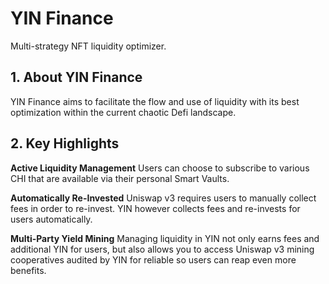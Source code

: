 # YIN Finance

Multi-strategy NFT liquidity optimizer.



## 1. About YIN Finance

YIN Finance aims to facilitate the flow and use of liquidity with its best optimization within the current chaotic Defi landscape.



## 2. Key Highlights

**Active Liquidity Management**
Users can choose to subscribe to various CHI that are available via their personal Smart Vaults.

**Automatically Re-Invested**
Uniswap v3 requires users to manually collect fees in order to re-invest. YIN however collects fees and re-invests for users automatically.

**Multi-Party Yield Mining**
Managing liquidity in YIN not only earns fees and additional YIN for users, but also allows you to access Uniswap v3 mining cooperatives audited by YIN for reliable so users can reap even more benefits.